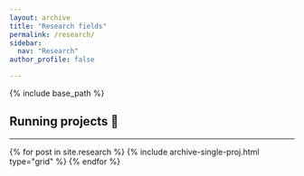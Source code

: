 ```yaml
---
layout: archive
title: "Research fields"
permalink: /research/
sidebar:
  nav: "Research"
author_profile: false

---
```

{% include base_path %}

Running projects :running:
------------
<hr>
<div class="grid">
<div class="wrapper">
  {% for post in site.research %}
    {% include archive-single-proj.html type="grid" %}
  {% endfor %}
</div>
</div>